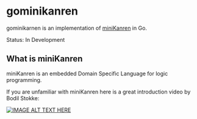 # gominikanren

gominikarnen is an implementation of [miniKanren](http://minikanren.org/) in Go.

Status: In Development

## What is miniKanren

miniKanren is an embedded Domain Specific Language for logic programming.

If you are unfamiliar with miniKanren here is a great introduction video by Bodil Stokke:

[![IMAGE ALT TEXT HERE](https://img.youtube.com/vi/2e8VFSSNORg/0.jpg)](https://www.youtube.com/watch?v=2e8VFSSNORg)
